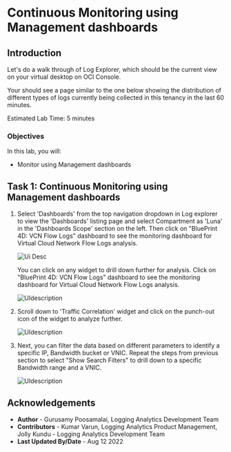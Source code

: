 # Continuous Monitoring using Management dashboards

## Introduction

Let's do a walk through of Log Explorer, which should be the current view on your virtual desktop on OCI Console.

Your should see a page similar to the one below showing the distribution of different types of logs currently being collected in this tenancy in the last 60 minutes.

Estimated Lab Time: 5 minutes


### Objectives

In this lab, you will:
* Monitor using Management dashboards

## **Task 1:**  Continuous Monitoring using Management dashboards

1. Select 'Dashboards' from the top navigation dropdown in Log explorer to view the 'Dashboards' listing page and select Compartment as 'Luna' in the 'Dashboards Scope' section on the left. Then click on "BluePrint 4D: VCN Flow Logs" dashboard to see the monitoring dashboard for Virtual Cloud Network Flow Logs analysis.

   ![](images/nav-to-vcndb-2.gif "Ui Desc")

   You can click on any widget to drill down further for analysis. Click on "BluePrint 4D: VCN Flow Logs" dashboard to see the monitoring dashboard for Virtual Cloud Network Flow Logs analysis.

   ![](images/vcn-db-2.png "UIdescription")

2. Scroll down to 'Traffic Correlation' widget and click on the punch-out icon of the widget to analyze further.

    ![](images/drill-down-to-link-2.gif "UIdescription")


3. Next, you can filter the data based on different parameters to identify a specific IP, Bandwidth bucket or VNIC. Repeat the steps from previous section to select "Show Search Filters" to drill down to a specific Bandwidth range and a VNIC.

    ![](images/link-filter-again-2.gif "UIdescription")

## Acknowledgements
* **Author** - Gurusamy Poosamalai, Logging Analytics Development Team
* **Contributors** -  Kumar Varun, Logging Analytics Product Management, Jolly Kundu - Logging Analytics Development Team
* **Last Updated By/Date** - Aug 12 2022

